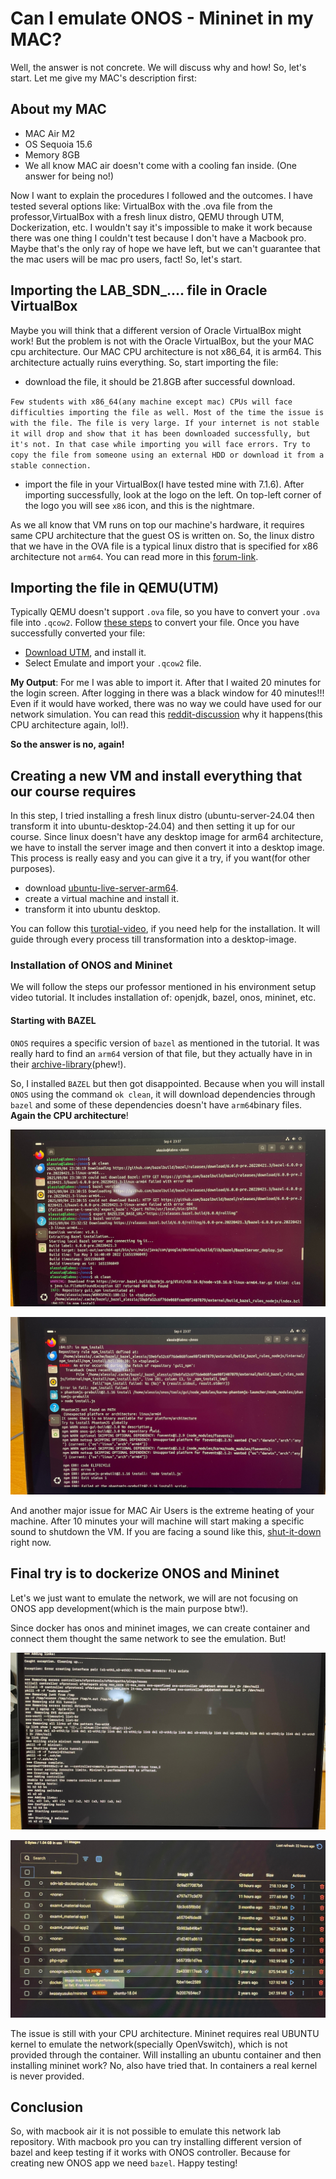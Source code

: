 # Can I emulate ONOS - Mininet in my MAC?

Well, the answer is not concrete. We will discuss why and how! So, let's start. Let me give my MAC's description first:

## About my MAC

- MAC Air M2
- OS Sequoia 15.6
- Memory 8GB
- We all know MAC air doesn't come with a cooling fan inside. (One answer for being no!)

Now I want to explain the procedures I followed and the outcomes. I have tested several options like: VirtualBox with the .ova file from the professor,VirtualBox with a fresh linux distro, QEMU through UTM, Dockerization, etc. I wouldn't say it's impossible to make it work because there was one thing I couldn't test because I don't have a Macbook pro. Maybe that's the only ray of hope we have left, but we can't guarantee that the mac users will be mac pro users, fact! So, let's start.

## Importing the LAB_SDN_.... file in Oracle VirtualBox

Maybe you will think that a different version of Oracle VirtualBox might work! But the problem is not with the Oracle VirtualBox, but the your MAC cpu architecture. Our MAC CPU architecture is not x86_64, it is arm64. This architecture actually ruins everything. So, start importing the file:

- download the file, it should be 21.8GB after successful download.

`Few students with x86_64(any machine except mac) CPUs will face difficulties importing the file as well. Most of the time the issue is with the file. The file is very large. If your internet is not stable it will drop and show that it has been downloaded successfully, but it's not. In that case while importing you will face errors. Try to copy the file from someone using an external HDD or download it from a stable connection.`

- import the file in your VirtualBox(I have tested mine with 7.1.6). After importing successfully, look at the logo on the left. On top-left corner of the logo you will see `x86` icon, and this is the nightmare.

As we all know that VM runs on top our machine's hardware, it requires same CPU architecture that the guest OS is written on. So, the linux distro that we have in the OVA file is a typical linux distro that is specified for x86 architecture not `arm64`. You can read more in this [forum-link](https://discussions.apple.com/thread/255893576?sortBy=rank).

## Importing the file in QEMU(UTM)

Typically QEMU doesn't support `.ova` file, so you have to convert your `.ova` file into `.qcow2`. Follow [these steps](https://sysadmin102.com/2024/01/utm-converting-vdivirtualbox-raw-vmdkvmware-image-to-qemu-image-qcow2/) to convert your file. Once you have successfully converted your file:

- [Download UTM](https://mac.getutm.app), and install it.
- Select Emulate and import your `.qcow2` file.

**My Output**: For me I was able to import it. After that I waited 20 minutes for the login screen. After logging in there was a black window for 40 minutes!!! Even if it would have worked, there was no way we could have used for our network simulation. You can read this [reddit-discussion](https://www.reddit.com/r/MacOS/comments/1jmy4ni/is_utm_broken_and_extremelly_slow_unusable_for/) why it happens(this CPU architecture again, lol!).

**So the answer is no, again!**

## Creating a new VM and install everything that our course requires

In this step, I tried installing a fresh linux distro (ubuntu-server-24.04 then transform it into ubuntu-desktop-24.04) and then setting it up for our course. Since linux doesn't have any desktop image for arm64 architecture, we have to install the server image and then convert it into a desktop image. This process is really easy and you can give it a try, if you want(for other purposes).

- download [ubuntu-live-server-arm64](https://ubuntu.com/download/server/arm).
- create a virtual machine and install it.
- transform it into ubuntu desktop.

You can follow this [turotial-video](https://www.youtube.com/watch?v=LjL_N0OZxvY&pp=ygUjdWJ1bnR1IGxpdmVyIHNlcnZlciBhcm0gdmlydHVhbCBib3g%3D), if you need help for the installation. It will guide through every process till transformation into a desktop-image.

### Installation of ONOS and Mininet

We will follow the steps our professor mentioned in his environment setup video tutorial. It includes installation of: openjdk, bazel, onos, mininet, etc.

#### Starting with BAZEL

`ONOS` requires a specific version of `bazel` as mentioned in the tutorial. It was really hard to find an `arm64` version of that file, but they actually have in in their [archive-library](https://github.com/bazelbuild/bazel/releases/tag/6.0.0)(phew!).

So, I installed `BAZEL` but then got disappointed. Because when you will install `ONOS` using the command `ok clean`, it will download dependencies through `bazel` and some of these dependencies doesn't have `arm64`binary files. **Again the CPU architecture**!

![library-error-1](./issues/WhatsApp%20Image%202025-09-07%20at%2011.33.03.jpeg)

![library-error-2](./issues/WhatsApp%20Image%202025-09-07%20at%2011.33.19.jpeg)

And another major issue for MAC Air Users is the extreme heating of your machine. After 10 minutes your will machine will start making a specific sound to shutdown the VM. If you are facing a sound like this, [shut-it-down](./issues/WhatsApp%20Video%202025-09-07%20at%2011.33.23.mp4) right now.

## Final try is to dockerize ONOS and Mininet

Let's we just want to emulate the network, we will are not focusing on ONOS app development(which is the main purpose btw!).

Since docker has onos and mininet images, we can create container and connect them thought the same network to see the emulation. But!

![onos-mininet-docker-1](./issues/WhatsApp%20Image%202025-09-07%20at%2011.33.24.jpeg)

![onos-mininet-docker-2](./issues/WhatsApp%20Image%202025-09-07%20at%2011.33.25.jpeg)

The issue is still with your CPU architecture. Mininet requires real UBUNTU kernel to emulate the network(specially OpenVswitch), which is not provided through the container. Will installing an ubuntu container and then installing mininet work? No, also have tried that. In containers a real kernel is never provided.

## Conclusion

So, with macbook air it is not possible to emulate this network lab repository. With macbook pro you can try installing different version of bazel and keep testing if it works with ONOS controller. Because for creating new ONOS app we need `bazel`. Happy testing!
